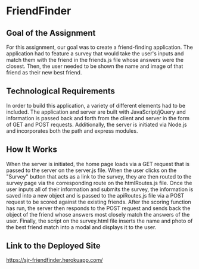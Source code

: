 # FriendFinder

## Goal of the Assignment
  For this assignment, our goal was to create a friend-finding application. The application had to feature a survey that would take the user's inputs and match them with the friend in the friends.js file whose answers were the closest. Then, the user needed to be shown the name and image of that friend as their new best friend.

## Technological Requirements
  In order to build this application, a variety of different elements had to be included. The application and server are built with JavaScript/jQuery and information is passed back and forth from the client and server in the form of GET and POST requests. Additionally, the server is initiated via Node.js and incorporates both the path and express modules.
  
## How It Works
  When the server is initiated, the home page loads via a GET request that is passed to the server on the server.js file. When the user clicks on the "Survey" button that acts as a link to the survey, they are then routed to the survey page via the corresponding route on the htmlRoutes.js file. Once the user inputs all of their information and submits the survey, the information is saved into a new object and is passed to the apiRoutes.js file via a POST request to be scored against the existing friends. After the scoring function has run, the server then responds to the POST request and sends back the object of the friend whose answers most closely match the answers of the user. Finally, the script on the survey.html file inserts the name and photo of the best friend match into a modal and displays it to the user. 
  
## Link to the Deployed Site
https://sjr-friendfinder.herokuapp.com/
